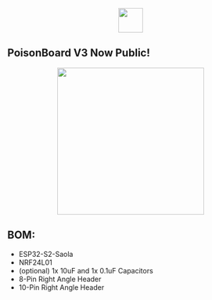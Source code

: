 <div align="center">
  <img height="50" src="https://cdn.discordapp.com/attachments/1105916363081515029/1163064099714891806/Screenshot_2023-10-15_124000.png?ex=653e36da&is=652bc1da&hm=0640cf9c2291409453bdd94e187873ecbb6fee1edfab61a56cf9a2016fc04729&"  />
</div>

## PoisonBoard V3 Now Public!

<div align="center">
  <img height="300" src="https://media.discordapp.net/attachments/958792475995156551/1163060136215072798/image.png"  />
</div>

## BOM:
- ESP32-S2-Saola
- NRF24L01
- (optional) 1x 10uF and 1x 0.1uF Capacitors
- 8-Pin Right Angle Header
- 10-Pin Right Angle Header
